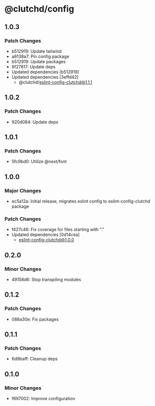 # @clutchd/config

## 1.0.3

### Patch Changes

- b512919: Update tailwind
- a6138a7: Pin config package
- b512919: Update packages
- 6f27817: Update deps
- Updated dependencies [b512919]
- Updated dependencies [3effd42]
  - @clutchd/eslint-config-clutchd@1.1.1

## 1.0.2

### Patch Changes

- 920d084: Update deps

## 1.0.1

### Patch Changes

- 5fc9bd0: Utilize @next/font

## 1.0.0

### Major Changes

- ec5a12a: Initial release, migrates eslint config to eslint-config-clutchd package

### Patch Changes

- f427c46: Fix coverage for files starting with "."
- Updated dependencies [0d14cea]
  - eslint-config-clutchd@1.0.0

## 0.2.0

### Minor Changes

- 49158d6: Stop transpiling modules

## 0.1.2

### Patch Changes

- 088a30e: Fix packages

## 0.1.1

### Patch Changes

- 6d9baff: Cleanup deps

## 0.1.0

### Minor Changes

- f697002: Improve configuration
